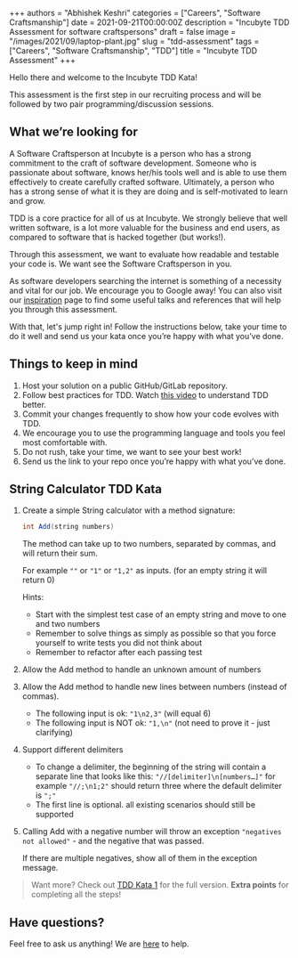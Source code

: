 +++
authors = "Abhishek Keshri"
categories = ["Careers", "Software Craftsmanship"]
date = 2021-09-21T00:00:00Z
description = "Incubyte TDD Assessment for software craftspersons"
draft = false
image = "/images/2021/09/laptop-plant.jpg"
slug = "tdd-assessment"
tags = ["Careers", "Software Craftsmanship", "TDD"]
title = "Incubyte TDD Assessment"
+++

Hello there and welcome to the Incubyte TDD Kata!

This assessment is the first step in our recruiting process and will be followed by two pair programming/discussion sessions.

## What we’re looking for

A Software Craftsperson at Incubyte is a person who has a strong commitment to the craft of software development. Someone who is passionate about software, knows her/his tools well and is able to use them effectively to create carefully crafted software. Ultimately, a person who has a strong sense of what it is they are doing and is self-motivated to learn and grow.

TDD is a core practice for all of us at Incubyte. We strongly believe that well written software, is a lot more valuable for the business and end users, as compared to software that is hacked together (but works!).

Through this assessment, we want to evaluate how readable and testable your code is. We want see the Software Craftsperson in you.

As software developers searching the internet is something of a necessity and vital for our job. We encourage you to Google away! You can also visit our [inspiration](https://incubyte.co/inspiration/) page to find some useful talks and references that will help you through this assessment.

With that, let's jump right in! Follow the instructions below, take your time to do it well and send us your kata once you’re happy with what you’ve done.

## Things to keep in mind

1. Host your solution on a public GitHub/GitLab repository.
2. Follow best practices for TDD. Watch [this video](https://youtu.be/qkblc5WRn-U) to understand TDD better.
3. Commit your changes frequently to show how your code evolves with TDD.
4. We encourage you to use the programming language and tools you feel most comfortable with.
5. Do not rush, take your time, we want to see your best work!
6. Send us the link to your repo once you’re happy with what you’ve done.

## String Calculator TDD Kata

1. Create a simple String calculator with a method signature:

    ```java
    int Add(string numbers)
    ```

    The method can take up to two numbers, separated by commas, and will return their sum.

    For example `""` or `"1"` or `"1,2"` as inputs. (for an empty string it will return 0)

    Hints:

    - Start with the simplest test case of an empty string and move to one and two numbers
    - Remember to solve things as simply as possible so that you force yourself to write tests you did not think about
    - Remember to refactor after each passing test

2. Allow the Add method to handle an unknown amount of numbers

3. Allow the Add method to handle new lines between numbers (instead of commas).

    - The following input is ok: `"1\n2,3"` (will equal 6)
    - The following input is NOT ok: `"1,\n"` (not need to prove it - just clarifying)

4. Support different delimiters

    - To change a delimiter, the beginning of the string will contain a separate line that looks like this: `"//[delimiter]\n[numbers…]"` for example `"//;\n1;2"` should return three where the default delimiter is `";"`
    - The first line is optional. all existing scenarios should still be supported

5. Calling Add with a negative number will throw an exception `"negatives not allowed"` - and the negative that was passed.

    If there are multiple negatives, show all of them in the exception message.

> Want more? Check out [TDD Kata 1](https://osherove.com/tdd-kata-1/) for the full version. **Extra points** for completing all the steps!

## Have questions?

Feel free to ask us anything! We are [here](mailto:careers@incubyte.co) to help.
